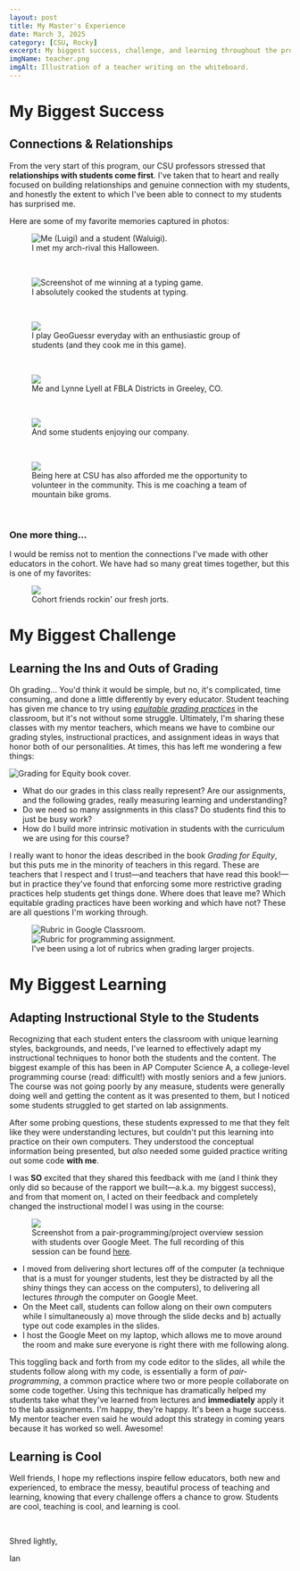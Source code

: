 ```yaml
---
layout: post
title: My Master's Experience
date: March 3, 2025
category: [CSU, Rocky]
excerpt: My biggest success, challenge, and learning throughout the process.
imgName: teacher.png
imgAlt: Illustration of a teacher writing on the whiteboard.
---
```


# My Biggest Success
## Connections & Relationships

From the very start of this program, our CSU professors stressed that **relationships with students come first**. I've taken that to heart and really focused on building relationships and genuine connection with my students, and honestly the extent to which I've been able to connect to my students has surprised me.

Here are some of my favorite memories captured in photos:

<figure>
	<img src="{{ site.baseurl }}/images/luigi-waluigi.jpeg" alt="Me (Luigi) and a student (Waluigi).">
	<figcaption>I met my arch-rival this Halloween.</figcaption>
</figure>
<br>

<figure>
	<img src="{{ site.baseurl }}/images/nitro-type.png" alt="Screenshot of me winning at a typing game.">
	<figcaption>I absolutely cooked the students at typing.</figcaption>
</figure>
<br>

<figure>
	<img src="{{ site.baseurl }}/images/geoguessr.png">
	<figcaption>I play GeoGuessr everyday with an enthusiastic group of students (and they cook me in this game).</figcaption>
</figure>
<br>

<figure>
	<img src="{{ site.baseurl }}/images/fbla-me-lynne.jpeg">
	<figcaption>Me and Lynne Lyell at FBLA Districts in Greeley, CO.</figcaption>
</figure>
<br>

<figure>
	<img src="{{ site.baseurl }}/images/fbla-students.jpeg">
	<figcaption>And some students enjoying our company.</figcaption>
</figure>
<br>

<figure>
	<img src="{{ site.baseurl }}/images/sendtown.jpg">
	<figcaption>Being here at CSU has also afforded me the opportunity to volunteer in the community. This is me coaching a team of mountain bike groms.</figcaption>
</figure>
<br>

### One more thing...

I would be remiss not to mention the connections I've made with other educators in the cohort. We have had so many great times together, but this is one of my favorites:

<figure>
	<img src="{{ site.baseurl }}/images/amigos.jpg">
	<figcaption>Cohort friends rockin' our fresh jorts.</figcaption>
</figure>

# My Biggest Challenge
## Learning the Ins and Outs of Grading

Oh grading... You'd think it would be simple, but no, it's complicated, time consuming, and done a little differently by every educator. Student teaching has given me chance to try using [_equitable grading practices_](https://www.goodreads.com/book/show/40363882-grading-for-equity) in the classroom, but it's not without some struggle. Ultimately, I'm sharing these classes with my mentor teachers, which means we have to combine our grading styles, instructional practices, and assignment ideas in ways that honor both of our personalities. At times, this has left me wondering a few things:

<img class="inline-image right" src="{{ site.baseurl }}/images/gfe.png" alt="Grading for Equity book cover.">

- What do our grades in this class really represent? Are our assignments, and the following grades, really measuring learning and understanding?
- Do we need so many assignments in this class? Do students find this to just be busy work?
- How do I build more intrinsic motivation in students with the curriculum we are using for this course?

I really want to honor the ideas described in the book _Grading for Equity_, but this puts me in the minority of teachers in this regard. These are teachers that I respect and I trust—and teachers that have read this book!—but in practice they've found that enforcing some more restrictive grading practices help students get things done. Where does that leave me? Which equitable grading practices have been working and which have not? These are all questions I'm working through.

<figure>
	<img src="{{ site.baseurl }}/images/rubric.png" alt="Rubric in Google Classroom.">
	<img class="rubric2 inline-image right" src="{{ site.baseurl }}/images/rubric2.png" alt="Rubric for programming assignment.">
	<figcaption>I've been using a lot of rubrics when grading larger projects.</figcaption>
</figure>

# My Biggest Learning
## Adapting Instructional Style to the Students

Recognizing that each student enters the classroom with unique learning styles, backgrounds, and needs, I've learned to effectively adapt my instructional techniques to honor both the students and the content. The biggest example of this has been in AP Computer Science A, a college-level programming course (read: difficult!) with mostly seniors and a few juniors. The course was not going poorly by any measure, students were generally doing well and getting the content as it was presented to them, but I noticed some students struggled to get started on lab assignments.

After some probing questions, these students expressed to me that they felt like they were understanding lectures, but couldn't put this learning into practice on their own computers. They understood the conceptual information being presented, but _also_ needed some guided practice writing out some code **with me**.

I was **SO** excited that they shared this feedback with me (and I think they only did so because of the rapport we built—a.k.a. my biggest success), and from that moment on, I acted on their feedback and completely changed the instructional model I was using in the course:

<figure>
	<img src="{{ site.baseurl }}/images/maze-project-overview-meet.png">
	<figcaption>Screenshot from a pair-programming/project overview session with students over Google Meet. The full recording of this session can be found <a href="https://drive.google.com/file/d/1otZJUR3qAvHkVz-qCzdcS_u8owZmcAc9/view?usp=sharing">here</a>.</figcaption>
</figure>

- I moved from delivering short lectures off of the computer (a technique that is a must for younger students, lest they be distracted by all the shiny things they can access on the computers), to delivering all lectures _through_ the computer on Google Meet.
- On the Meet call, students can follow along on their own computers while I simultaneously a) move through the slide decks and b) actually type out code examples in the slides.
- I host the Google Meet on my laptop, which allows me to move around the room and make sure everyone is right there with me following along.

This toggling back and forth from my code editor to the slides, all while the students follow along with my code, is essentially a form of _pair-programming_, a common practice where two or more people collaborate on some code together. Using this technique has dramatically helped my students take what they've learned from lectures and **immediately** apply it to the lab assignments. I'm happy, they're happy. It's been a huge success. My mentor teacher even said he would adopt this strategy in coming years because it has worked so well. Awesome!

## Learning is Cool

Well friends, I hope my reflections inspire fellow educators, both new and experienced, to embrace the messy, beautiful process of teaching and learning, knowing that every challenge offers a chance to grow. Students are cool, teaching is cool, and learning is cool.

<br>

Shred lightly,

Ian

<br>
<br>
